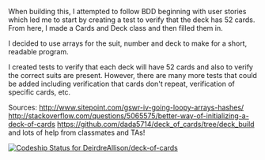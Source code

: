 When building this, I attempted to follow BDD beginning with user stories which led me to start by creating a test to
verify that the deck has 52 cards. From here, I made a Cards and Deck class and then filled them in.

I decided to use arrays for the suit, number and deck to make for a short, readable program.

I created tests to verify that each deck will have 52 cards and also to verify the correct suits are present.
However, there are many more tests that could be added including verification that cards don't repeat,
verification of specific cards, etc.

Sources:
http://www.sitepoint.com/gswr-iv-going-loopy-arrays-hashes/
http://stackoverflow.com/questions/5065575/better-way-of-initializing-a-deck-of-cards
https://github.com/dada5714/deck_of_cards/tree/deck_build
and lots of help from classmates and TAs!

[ ![Codeship Status for DeirdreAllison/deck-of-cards](https://www.codeship.io/projects/7376ef40-2a88-0132-cfc4-7ec533542f1c/status)](https://www.codeship.io/projects/38283)
